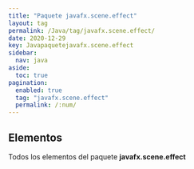 ```yaml
---
title: "Paquete javafx.scene.effect"
layout: tag
permalink: /Java/tag/javafx.scene.effect/
date: 2020-12-29
key: Javapaquetejavafx.scene.effect
sidebar: 
  nav: java
aside: 
  toc: true
pagination: 
  enabled: true
  tag: "javafx.scene.effect"
  permalink: /:num/
---
```


<h2>Elementos</h2>
Todos los elementos del paquete <strong>javafx.scene.effect</strong>
